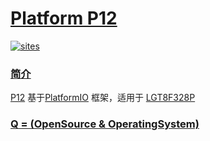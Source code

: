# [Platform P12](https://github.com/OS-Q/P12)

[![sites](http://182.61.61.133/link/resources/OSQ.png)](http://www.OS-Q.com)
### [简介](https://github.com/OS-Q/P12/wiki)

[P12](https://github.com/OS-Q/P12) 基于[PlatformIO](https://github.com/platformio/platformio-core) 框架，适用于 [LGT8F328P](https://github.com/SoCXin/LGT8F328P)

### [Q = (OpenSource & OperatingSystem) ](http://www.OS-Q.com)
